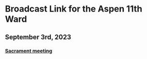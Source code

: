 # Broadcast Link for the Aspen 11th Ward

## September 3rd, 2023
### [Sacrament meeting](HTTPS://www.youtube.com/watch?v=C2JcZXRNFB8)
